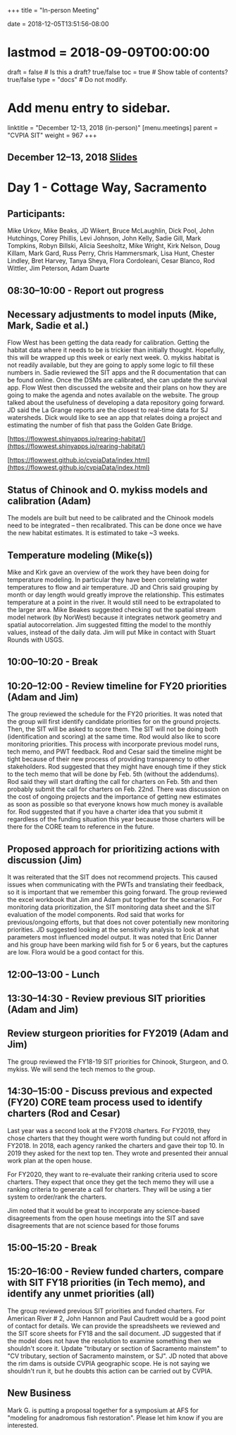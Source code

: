 +++
title = "In-person Meeting"

date = 2018-12-05T13:51:56-08:00
# lastmod = 2018-09-09T00:00:00

draft = false  # Is this a draft? true/false
toc = true  # Show table of contents? true/false
type = "docs"  # Do not modify.

# Add menu entry to sidebar.
linktitle = "December 12-13, 2018 (in-person)"
[menu.meetings]
  parent = "CVPIA SIT"
  weight = 967
+++

## December 12–13, 2018 [Slides](https://s3-us-west-2.amazonaws.com/cvpia-meeting-slides/SIT+December+2018.pdf)

# Day 1 - Cottage Way, Sacramento

## Participants:
Mike Urkov, Mike Beaks, JD Wikert, Bruce McLaughlin, Dick Pool, John Hutchings, Corey Phillis, Levi Johnson, John Kelly, Sadie Gill, Mark Tompkins, Robyn Billski, Alicia Seesholtz, Mike Wright, Kirk Nelson, Doug Killam, Mark Gard, Russ Perry, Chris Hammersmark, Lisa Hunt, Chester Lindley, Bret Harvey, Tanya Sheya, Flora Cordoleani, Cesar Blanco, Rod Wittler, Jim Peterson, Adam Duarte

## 08:30–10:00  -   Report out progress

## Necessary adjustments to model inputs (Mike, Mark, Sadie et al.)

Flow West has been getting the data ready for calibration. Getting the habitat data where it needs to be is trickier than initially thought. Hopefully, this will be wrapped up this week or early next week. O. mykiss habitat is not readily available, but they are going to apply some logic to fill these numbers in. Sadie reviewed the SIT apps and the R documentation that can be found online. Once the DSMs are calibrated, she can update the survival app. Flow West then discussed the website and their plans on how they are going to make the agenda and notes available on the website. The group talked about the usefulness of developing a data repository going forward. JD said the La Grange reports are the closest to real-time data for SJ watersheds. Dick would like to see an app that relates doing a project and estimating the number of fish that pass the Golden Gate Bridge.

[https://flowwest.shinyapps.io/rearing-habitat/](https://flowwest.shinyapps.io/rearing-habitat/)

[https://flowwest.github.io/cvpiaData/index.html](https://flowwest.github.io/cvpiaData/index.html)

## Status of Chinook and O. mykiss models and calibration (Adam)

The models are built but need to be calibrated and the Chinook models need to be integrated – then recalibrated. This can be done once we have the new habitat estimates. It is estimated to take ~3 weeks.

## Temperature modeling (Mike(s)) 

Mike and Kirk gave an overview of the work they have been doing for temperature modeling. In particular they have been correlating water temperatures to flow and air temperature. JD and Chris said grouping by month or day length would greatly improve the relationship. This estimates temperature at a point in the river. It would still need to be extrapolated to the larger area. Mike Beakes suggested checking out the spatial stream model network (by NorWest) because it integrates network geometry and spatial autocorrelation. Jim suggested fitting the model to the monthly values, instead of the daily data. Jim will put Mike in contact with Stuart Rounds with USGS.

## 10:00–10:20    -    Break

## 10:20–12:00   -     Review timeline for FY20 priorities (Adam and Jim)

The group reviewed the schedule for the FY20 priorities. It was noted that the group will first identify candidate priorities for on the ground projects. Then, the SIT will be asked to score them. The SIT will not be doing both (identification and scoring) at the same time. Rod would also like to score monitoring priorities. This process with incorporate previous model runs, tech memo, and PWT feedback. Rod and Cesar said the timeline might be tight because of their new process of providing transparency to other stakeholders. Rod suggested that they might have enough time if they stick to the tech memo that will be done by Feb. 5th (without the addendums). Rod said they will start drafting the call for charters on Feb. 5th and then probably submit the call for charters on Feb. 22nd. There was discussion on the cost of ongoing projects and the importance of getting new estimates as soon as possible so that everyone knows how much money is available for. Rod suggested that if you have a charter idea that you submit it regardless of the funding situation this year because those charters will be there for the CORE team to reference in the future.

## Proposed approach for prioritizing actions with discussion (Jim)

It was reiterated that the SIT does not recommend projects. This caused issues when communicating with the PWTs and translating their feedback, so it is important that we remember this going forward. The group reviewed the excel workbook that Jim and Adam put together for the scenarios. For monitoring data prioritization, the SIT monitoring data sheet and the SIT evaluation of the model components. Rod said that works for previous/ongoing efforts, but that does not cover potentially new monitoring priorities. JD suggested looking at the sensitivity analysis to look at what parameters most influenced model output. It was noted that Eric Danner and his group have been marking wild fish for 5 or 6 years, but the captures are low. Flora would be a good contact for this.

## 12:00–13:00   -     Lunch

## 13:30–14:30    -    Review previous SIT priorities (Adam and Jim)

## Review sturgeon priorities for FY2019 (Adam and Jim)

The group reviewed the FY18-19 SIT priorities for Chinook, Sturgeon, and O. mykiss. We will send the tech memos to the group.

## 14:30–15:00    -    Discuss previous and expected (FY20) CORE team process used to identify charters (Rod and Cesar)

Last year was a second look at the FY2018 charters. For FY2019, they chose charters that they thought were worth funding but could not afford in FY2018. In 2018, each agency ranked the charters and gave their top 10. In 2019 they asked for the next top ten. They wrote and presented their annual work plan at the open house.

For FY2020, they want to re-evaluate their ranking criteria used to score charters. They expect that once they get the tech memo they will use a ranking criteria to generate a call for charters. They will be using a tier system to order/rank the charters.

Jim noted that it would be great to incorporate any science-based disagreements from the open house meetings into the SIT and save disagreements that are not science based for those forums

## 15:00–15:20  -      Break

## 15:20–16:00   -     Review funded charters, compare with SIT FY18 priorities (in Tech memo), and identify any unmet priorities (all)

The group reviewed previous SIT priorities and funded charters. For American River # 2, John Hannon and Paul Caudrett would be a good point of contact for details. We can provide the spreadsheets we reviewed and the SIT score sheets for FY18 and the sail document. JD suggested that if the model does not have the resolution to examine something then we shouldn&#39;t score it. Update &quot;tributary or section of Sacramento mainstem&quot; to &quot;CV tributary, section of Sacramento mainstem, or SJ&quot;. JD noted that above the rim dams is outside CVPIA geographic scope. He is not saying we shouldn&#39;t run it, but he doubts this action can be carried out by CVPIA.

## New Business 

Mark G. is putting a proposal together for a symposium at AFS for &quot;modeling for anadromous fish restoration&quot;.  Please let him know if you are interested.